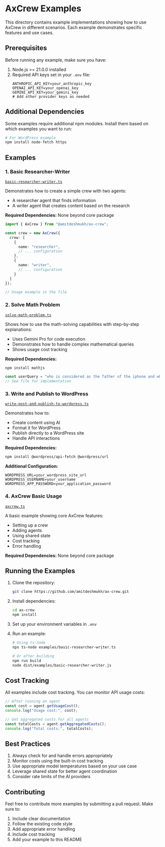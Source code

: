 # AxCrew Examples

This directory contains example implementations showing how to use AxCrew in different scenarios. Each example demonstrates specific features and use cases.

## Prerequisites

Before running any example, make sure you have:

1. Node.js >= 21.0.0 installed
2. Required API keys set in your `.env` file:
   ```env
   ANTHROPIC_API_KEY=your_anthropic_key
   OPENAI_API_KEY=your_openai_key
   GEMINI_API_KEY=your_gemini_key
   # Add other provider keys as needed
   ```

## Additional Dependencies

Some examples require additional npm modules. Install them based on which examples you want to run:

```bash
# For WordPress example
npm install node-fetch https
```

## Examples

### 1. Basic Researcher-Writer
[`basic-researcher-writer.ts`](./basic-researcher-writer.ts)

Demonstrates how to create a simple crew with two agents:
- A researcher agent that finds information
- A writer agent that creates content based on the research

**Required Dependencies:** None beyond core package

```typescript
import { AxCrew } from "@amitdeshmukh/ax-crew";

const crew = new AxCrew({
  crew: [
    {
      name: "researcher",
      // ... configuration
    },
    {
      name: "writer",
      // ... configuration
    }
  ]
});

// Usage example in the file
```

### 2. Solve Math Problem
[`solve-math-problem.ts`](./solve-math-problem.ts)

Shows how to use the math-solving capabilities with step-by-step explanations:
- Uses Gemini Pro for code execution
- Demonstrates how to handle complex mathematical queries
- Shows usage cost tracking

**Required Dependencies:** 
```bash
npm install mathjs
```

```typescript
const userQuery = "who is considered as the father of the iphone and what is the 7th root of their year of birth?";
// See file for implementation
```

### 3. Write and Publish to WordPress
[`write-post-and-publish-to-wordpress.ts`](./write-post-and-publish-to-wordpress.ts)

Demonstrates how to:
- Create content using AI
- Format it for WordPress
- Publish directly to a WordPress site
- Handle API interactions

**Required Dependencies:**
```bash
npm install @wordpress/api-fetch @wordpress/url
```

**Additional Configuration:**
```env
WORDPRESS_URL=your_wordpress_site_url
WORDPRESS_USERNAME=your_username
WORDPRESS_APP_PASSWORD=your_application_password
```

### 4. AxCrew Basic Usage
[`axcrew.ts`](./axcrew.ts)

A basic example showing core AxCrew features:
- Setting up a crew
- Adding agents
- Using shared state
- Cost tracking
- Error handling

**Required Dependencies:** None beyond core package

## Running the Examples

1. Clone the repository:
   ```bash
   git clone https://github.com/amitdeshmukh/ax-crew.git
   ```

2. Install dependencies:
   ```bash
   cd ax-crew
   npm install
   ```

3. Set up your environment variables in `.env`

4. Run an example:
   ```bash
   # Using ts-node
   npx ts-node examples/basic-researcher-writer.ts

   # Or after building
   npm run build
   node dist/examples/basic-researcher-writer.js
   ```

## Cost Tracking

All examples include cost tracking. You can monitor API usage costs:

```typescript
// After running an agent
const cost = agent.getUsageCost();
console.log("Usage cost:", cost);

// Get aggregated costs for all agents
const totalCosts = agent.getAggregatedCosts();
console.log("Total costs:", totalCosts);
```

## Best Practices

1. Always check for and handle errors appropriately
2. Monitor costs using the built-in cost tracking
3. Use appropriate model temperatures based on your use case
4. Leverage shared state for better agent coordination
5. Consider rate limits of the AI providers

## Contributing

Feel free to contribute more examples by submitting a pull request. Make sure to:
1. Include clear documentation
2. Follow the existing code style
3. Add appropriate error handling
4. Include cost tracking
5. Add your example to this README

